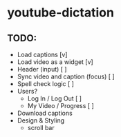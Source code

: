 # youtube-dictation

## TODO:
- Load captions [v]
- Load video as a widget [v]
- Header (input) [ ]
- Sync video and caption (focus) [ ]
- Spell check logic [ ]
- Users?
  - Log In / Log Out [ ]
  - My Video / Progress [ ]
- Download captions
- Design & Styling
  - scroll bar
